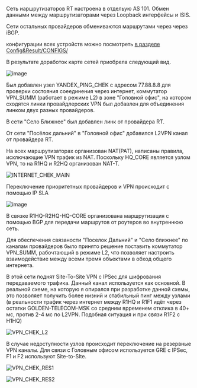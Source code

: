 Сеть иаршрутизаторов RT настроена в отдельую AS 101. Обмен данными между маршрутизаторами через Loopback интерфейсы и ISIS.

Сети остальных провайдеров обмениваются маршрутами через через iBGP.

конфигурации всех устройств можно посмотреть [в разделе Config&Result/CONFIGS/](https://github.com/DowningSun/OTUS/tree/main/Prof/Labs/FINAL/Config%26Result/CONFIGS)



В результате доработок карте сетей приобрела следующий вид.

![image](https://github.com/user-attachments/assets/a6208663-4d1e-48fd-88d3-ce351e3d420b)

Был добавлен узел YANDEX_PING_CHEK с адресом 77.88.8.8 для проверки состояния соеединения через интернет, коммутатор VPN_SUMM (работает в режиме L2) в зоне "Головной офис", на котором сходятся линки провайдлерских VPN был добавлен для объединения линком двух разных провайдеров.

В сети "Село Ближнее" был добавлен линк от провайдера RT.

От сети "Посёлок дальний" в "Головной офис" добавился L2VPN канал от провайдера RT.

На всех маршрутизаторах организован NAT(PAT), написаны правила, исключающие VPN трафик из NAT. Поскольку HQ_CORE является узлом VPN, то на R1HQ и R2HQ организован NAT-T.

![INTERNET_CHEK_MAIN](https://github.com/user-attachments/assets/6c57eee5-3a28-466f-ba83-40951dc46b78)

Переключение приоритетных провайдеров и VPN происходит с помощью IP SLA

![image](https://github.com/user-attachments/assets/e4c29cce-a0aa-4cea-b61a-92cca315e817)

В связке R1HQ-R2HQ-HQ-CORE организована маршрутизация с помощью BGP для передачи маршрутов от роутеров во внутреннюю сеть.

Для обеспечения связаности "Поселок Дальний" и "Село ближнее" по каналам провайдеров было принято решение поставить коммутатор VPN_SUMM, рабочтающий в режиме L2, что позволяет настроить взаимодействие между всеми тремя объектами в обход общего интернета.

В этой сети поднят Site-To-Site VPN с IPSec для шифрования передаваемого трафика. Данный канал используется как основной. В реальной схеме, на которую я опирался при разработке данной схемы, это позволяет получить более низний и стабильный пинг между узлами (в реальности трафик через интернет между R1HQ и R1F1 идёт через остатки GOLDEN-TELECOM-MSK со средним врременем отклика в 40+ мс, против 2-4 мс по L2VPN. Подобная ситуация и при связи R1F2 с H1HQ)

![VPN_CHEK_L2](https://github.com/user-attachments/assets/84194a1c-18ac-4d15-8da0-2729c238b02a)

В случае недоступности узлов происходит переключение на резервные VPN каналы. Для связи с Головным офисом используется GRE с IPSec, F1 и F2 используют Site-to-SIte.

![VPN_CHEK_RES1](https://github.com/user-attachments/assets/3153671c-c6b9-417e-b185-9e76baca761b)

![VPN_CHEK_RES2](https://github.com/user-attachments/assets/b85ac38b-9284-4d8d-9e5b-f3bf48ec730b)




